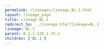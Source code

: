 ```yaml
---
permalink: /lineages/lineage_BL.1.html
layout: lineage_page
title: Lineage BL.1
redirect_to: ../lineage.html?lineage=BL.1
lineage: BL.1
parent: B.1.1.529.2.75.1
children: ['BL.1']
---
```

